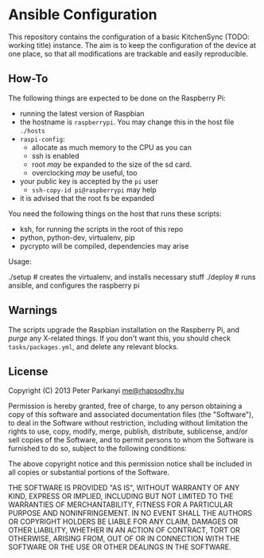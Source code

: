Ansible Configuration
=====================

This repository contains the configuration of a basic KitchenSync (TODO: working
title) instance. The aim is to keep the configuration of the device at one
place, so that all modifications are trackable and easily reproducible.

How-To
------

The following things are expected to be done on the Raspberry Pi:

 * running the latest version of Raspbian
 * the hostname is `raspberrypi`. You may change this in the host file `./hosts`
 * `raspi-config`:
   - allocate as much memory to the CPU as you can
   - ssh is enabled
   - root *may* be expanded to the size of the sd card.
   - overclocking *may* be useful, too
 * your public key is accepted by the `pi` user
   - `ssh-copy-id pi@raspberrypi` may help
 * it is advised that the root fs be expanded

You need the following things on the host that runs these scripts:
 * ksh, for running the scripts in the root of this repo
 * python, python-dev, virtualenv, pip
 * pycrypto will be compiled, dependencies may arise

Usage:

   ./setup  # creates the virtualenv, and installs necessary stuff
   ./deploy # runs ansible, and configures the raspberry pi

Warnings
--------

The scripts upgrade the Raspbian installation on the Raspberry Pi, and *purge*
any X-related things. If you don't want this, you should check
`tasks/packages.yml`, and delete any relevant blocks.

License
-------
Copyright (C) 2013 Peter Parkanyi me@rhapsodhy.hu

Permission is hereby granted, free of charge, to any person obtaining a copy of
this software and associated documentation files (the "Software"), to deal in
the Software without restriction, including without limitation the rights to
use, copy, modify, merge, publish, distribute, sublicense, and/or sell copies
of the Software, and to permit persons to whom the Software is furnished to do
so, subject to the following conditions:

The above copyright notice and this permission notice shall be included in all
copies or substantial portions of the Software.

THE SOFTWARE IS PROVIDED "AS IS", WITHOUT WARRANTY OF ANY KIND, EXPRESS OR
IMPLIED, INCLUDING BUT NOT LIMITED TO THE WARRANTIES OF MERCHANTABILITY,
FITNESS FOR A PARTICULAR PURPOSE AND NONINFRINGEMENT. IN NO EVENT SHALL THE
AUTHORS OR COPYRIGHT HOLDERS BE LIABLE FOR ANY CLAIM, DAMAGES OR OTHER
LIABILITY, WHETHER IN AN ACTION OF CONTRACT, TORT OR OTHERWISE, ARISING FROM,
OUT OF OR IN CONNECTION WITH THE SOFTWARE OR THE USE OR OTHER DEALINGS IN THE
SOFTWARE.
